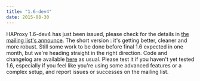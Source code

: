 ```yaml
---
title: "1.6-dev4"
date: 2015-08-30
---
```


HAProxy 1.6-dev4 has just been issued, please check for the details in [the mailing list's announce](http://marc.info/?l=haproxy&m=144096658314447&w=2). The short version : it's getting better, cleaner and more robust. Still some work to be done before final 1.6 expected in one month, but we're heading straight in the right direction. Code and changelog are available [here](/download/1.6/src/devel/) as usual. Please test it if you haven't yet tested 1.6, especially if you feel like you're using some advanced features or a complex setup, and report issues or successes on the mailing list.

